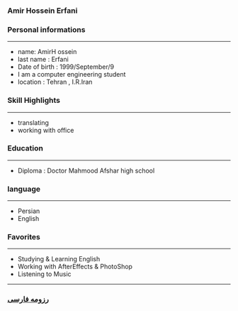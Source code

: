 
### Amir Hossein Erfani


### Personal informations

---
+ name: AmirH ossein
+ last name : Erfani
+ Date of birth : 1999/September/9
+ I am a computer engineering student
+ location : Tehran , I.R.Iran


### Skill Highlights

---
+ translating
+ working with office


### Education

---
+ Diploma : Doctor Mahmood Afshar high school 

### language

---
+ Persian
+ English

### Favorites

---
+ Studying & Learning English 
+ Working with AfterEffects & PhotoShop
+ Listening to Music




--- 
### [رزومه فارسی](resume-fa.md)
